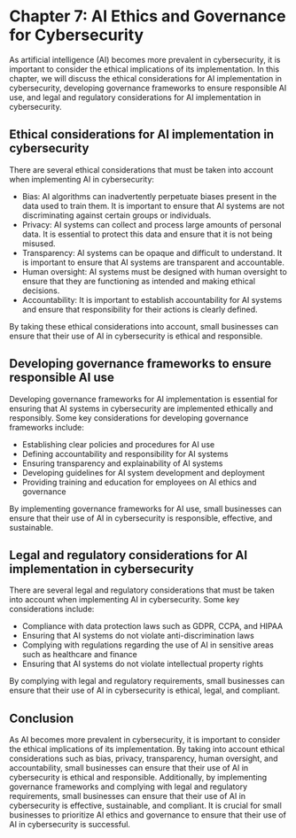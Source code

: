 Chapter 7: AI Ethics and Governance for Cybersecurity
=====================================================

As artificial intelligence (AI) becomes more prevalent in cybersecurity, it is important to consider the ethical implications of its implementation. In this chapter, we will discuss the ethical considerations for AI implementation in cybersecurity, developing governance frameworks to ensure responsible AI use, and legal and regulatory considerations for AI implementation in cybersecurity.

Ethical considerations for AI implementation in cybersecurity
-------------------------------------------------------------

There are several ethical considerations that must be taken into account when implementing AI in cybersecurity:

* Bias: AI algorithms can inadvertently perpetuate biases present in the data used to train them. It is important to ensure that AI systems are not discriminating against certain groups or individuals.
* Privacy: AI systems can collect and process large amounts of personal data. It is essential to protect this data and ensure that it is not being misused.
* Transparency: AI systems can be opaque and difficult to understand. It is important to ensure that AI systems are transparent and accountable.
* Human oversight: AI systems must be designed with human oversight to ensure that they are functioning as intended and making ethical decisions.
* Accountability: It is important to establish accountability for AI systems and ensure that responsibility for their actions is clearly defined.

By taking these ethical considerations into account, small businesses can ensure that their use of AI in cybersecurity is ethical and responsible.

Developing governance frameworks to ensure responsible AI use
-------------------------------------------------------------

Developing governance frameworks for AI implementation is essential for ensuring that AI systems in cybersecurity are implemented ethically and responsibly. Some key considerations for developing governance frameworks include:

* Establishing clear policies and procedures for AI use
* Defining accountability and responsibility for AI systems
* Ensuring transparency and explainability of AI systems
* Developing guidelines for AI system development and deployment
* Providing training and education for employees on AI ethics and governance

By implementing governance frameworks for AI use, small businesses can ensure that their use of AI in cybersecurity is responsible, effective, and sustainable.

Legal and regulatory considerations for AI implementation in cybersecurity
--------------------------------------------------------------------------

There are several legal and regulatory considerations that must be taken into account when implementing AI in cybersecurity. Some key considerations include:

* Compliance with data protection laws such as GDPR, CCPA, and HIPAA
* Ensuring that AI systems do not violate anti-discrimination laws
* Complying with regulations regarding the use of AI in sensitive areas such as healthcare and finance
* Ensuring that AI systems do not violate intellectual property rights

By complying with legal and regulatory requirements, small businesses can ensure that their use of AI in cybersecurity is ethical, legal, and compliant.

Conclusion
----------

As AI becomes more prevalent in cybersecurity, it is important to consider the ethical implications of its implementation. By taking into account ethical considerations such as bias, privacy, transparency, human oversight, and accountability, small businesses can ensure that their use of AI in cybersecurity is ethical and responsible. Additionally, by implementing governance frameworks and complying with legal and regulatory requirements, small businesses can ensure that their use of AI in cybersecurity is effective, sustainable, and compliant. It is crucial for small businesses to prioritize AI ethics and governance to ensure that their use of AI in cybersecurity is successful.
